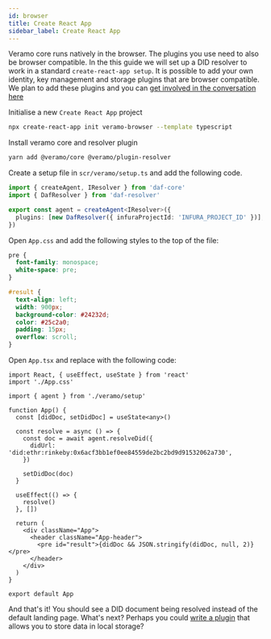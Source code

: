 ```yaml
---
id: browser
title: Create React App
sidebar_label: Create React App
---
```


Veramo core runs natively in the browser. The plugins you use need to also be browser compatible. In the this guide we will set up a DID resolver to work in a standard `create-react-app setup`. It is possible to add your own identity, key management and storage plugins that are browser compatible. We plan to add these plugins and you can [get involved in the conversation here](https://github.com/uport-project/daf/issues/276)

Initialise a new `Create React App` project

```bash
npx create-react-app init veramo-browser --template typescript
```

Install veramo core and resolver plugin

```bash
yarn add @veramo/core @veramo/plugin-resolver
```

Create a setup file in `scr/veramo/setup.ts` and add the following code.

```ts
import { createAgent, IResolver } from 'daf-core'
import { DafResolver } from 'daf-resolver'

export const agent = createAgent<IResolver>({
  plugins: [new DafResolver({ infuraProjectId: 'INFURA_PROJECT_ID' })],
})
```

Open `App.css` and add the following styles to the top of the file:

```css
pre {
  font-family: monospace;
  white-space: pre;
}

#result {
  text-align: left;
  width: 900px;
  background-color: #24232d;
  color: #25c2a0;
  padding: 15px;
  overflow: scroll;
}
```

Open `App.tsx` and replace with the following code:

```tsx
import React, { useEffect, useState } from 'react'
import './App.css'

import { agent } from './veramo/setup'

function App() {
  const [didDoc, setDidDoc] = useState<any>()

  const resolve = async () => {
    const doc = await agent.resolveDid({
      didUrl: 'did:ethr:rinkeby:0x6acf3bb1ef0ee84559de2bc2bd9d91532062a730',
    })

    setDidDoc(doc)
  }

  useEffect(() => {
    resolve()
  }, [])

  return (
    <div className="App">
      <header className="App-header">
        <pre id="result">{didDoc && JSON.stringify(didDoc, null, 2)}</pre>
      </header>
    </div>
  )
}

export default App
```

And that's it! You should see a DID document being resolved instead of the default landing page. What's next? Perhaps you could [write a plugin](/docs/guides/create_plugin) that allows you to store data in local storage?

